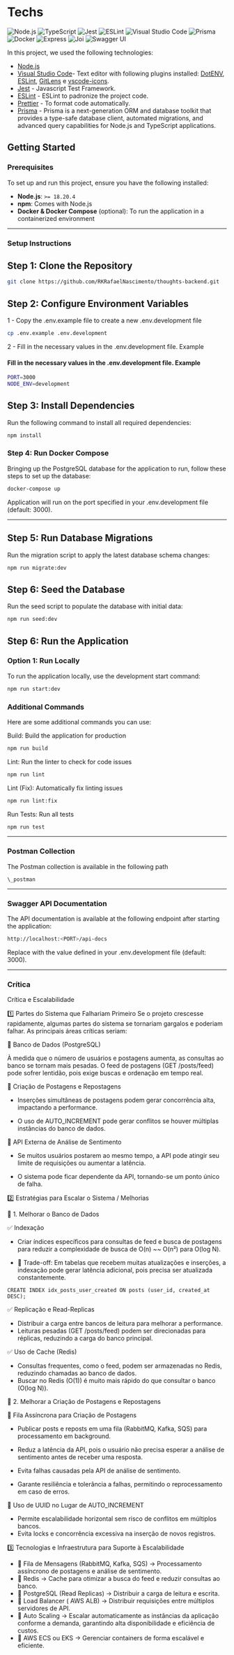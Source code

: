 # Techs

![Node.js](https://img.shields.io/badge/Node.js-Runtime-Green?style=for-the-badge&logo=node.js&logoColor=white)
![TypeScript](https://img.shields.io/badge/typescript-%23007ACC.svg?style=for-the-badge&logo=typescript&logoColor=white)
![Jest](https://img.shields.io/badge/-jest-%23C21325?style=for-the-badge&logo=jest&logoColor=white)
![ESLint](https://img.shields.io/badge/ESLint-4B3263?style=for-the-badge&logo=eslint&logoColor=white)
![Visual Studio Code](https://img.shields.io/badge/VisualStudioCode-0078d7.svg?style=for-the-badge&logo=visual-studio-code&logoColor=white)
![Prisma](https://img.shields.io/badge/Prisma-3982CE?style=for-the-badge&logo=Prisma&logoColor=white)
![Docker](https://img.shields.io/badge/docker-%230db7ed.svg?style=for-the-badge&logo=docker&logoColor=white)
![Express](https://img.shields.io/badge/Express-Framework-000?style=for-the-badge&logo=express&logoColor=white)
![Joi](https://img.shields.io/badge/Joi-Validation-orange?style=for-the-badge)
![Swagger UI](https://img.shields.io/badge/Swagger-Documentation-green?style=for-the-badge&logo=swagger)

In this project, we used the following technologies:

- [Node.js](https://nodejs.org/)
- [Visual Studio Code](https://code.visualstudio.com/)- Text editor with following plugins installed: [DotENV](https://github.com/mikestead/vscode-dotenv), [ESLint](https://github.com/Microsoft/vscode-eslint), [GitLens](https://github.com/eamodio/vscode-gitlens) e [vscode-icons](https://github.com/vscode-icons/vscode-icons).
- [Jest](https://jestjs.io/) - Javascript Test Framework.
- [ESLint](https://github.com/eslint/eslint) - ESLint to padronize the project code.
- [Prettier](https://prettier.io/) - To format code automatically.
- [Prisma](https://www.prisma.io/) - Prisma is a next-generation ORM and database toolkit that provides a type-safe database client, automated migrations, and advanced query capabilities for Node.js and TypeScript applications.

## Getting Started

### Prerequisites

To set up and run this project, ensure you have the following installed:

- **Node.js**: `>= 18.20.4`
- **npm**: Comes with Node.js
- **Docker & Docker Compose** (optional): To run the application in a containerized environment

---

### Setup Instructions

## Step 1: Clone the Repository

```bash
git clone https://github.com/RKRafaelNascimento/thoughts-backend.git
```

## Step 2: Configure Environment Variables

1 - Copy the .env.example file to create a new .env.development file

```bash
cp .env.example .env.development
```

2 - Fill in the necessary values in the .env.development file. Example

#### Fill in the necessary values in the .env.development file. Example

```bash
PORT=3000
NODE_ENV=development
```

## Step 3: Install Dependencies

Run the following command to install all required dependencies:

```bash
npm install
```

### Step 4: Run Docker Compose

Bringing up the PostgreSQL database for the application to run, follow these steps to set up the database:

```bash
docker-compose up
```

Application will run on the port specified in your .env.development file (default: 3000).

---

## Step 5: Run Database Migrations

Run the migration script to apply the latest database schema changes:

```bash
npm run migrate:dev
```

## Step 6: Seed the Database

Run the seed script to populate the database with initial data:

```bash
npm run seed:dev
```

## Step 6: Run the Application

### Option 1: Run Locally

To run the application locally, use the development start command:

```bash
npm run start:dev
```

### Additional Commands

Here are some additional commands you can use:

Build: Build the application for production

```bash
npm run build
```

Lint: Run the linter to check for code issues

```bash
npm run lint
```

Lint (Fix): Automatically fix linting issues

```bash
npm run lint:fix
```

Run Tests: Run all tests

```bash
npm run test
```

---

### Postman Collection

The Postman collection is available in the following path

```
\_postman
```

---

### Swagger API Documentation

The API documentation is available at the following endpoint after starting the application:

```bash
http://localhost:<PORT>/api-docs
```

Replace <PORT> with the value defined in your .env.development file (default: 3000).

---

### Crítica

Crítica e Escalabilidade

1️⃣ Partes do Sistema que Falhariam Primeiro
Se o projeto crescesse rapidamente, algumas partes do sistema se tornariam gargalos e poderiam falhar. As principais áreas críticas seriam:

🔹 Banco de Dados (PostgreSQL)

À medida que o número de usuários e postagens aumenta, as consultas ao banco se tornam mais pesadas.
O feed de postagens (GET /posts/feed) pode sofrer lentidão, pois exige buscas e ordenação em tempo real.

🔹 Criação de Postagens e Repostagens

- Inserções simultâneas de postagens podem gerar concorrência alta, impactando a performance.

- O uso de AUTO_INCREMENT pode gerar conflitos se houver múltiplas instâncias do banco de dados.

🔹 API Externa de Análise de Sentimento

- Se muitos usuários postarem ao mesmo tempo, a API pode atingir seu limite de requisições ou aumentar a latência.

- O sistema pode ficar dependente da API, tornando-se um ponto único de falha.

2️⃣ Estratégias para Escalar o Sistema / Melhorias

📌 1. Melhorar o Banco de Dados

✅ Indexação

- Criar índices específicos para consultas de feed e busca de postagens para reduzir a complexidade de busca de O(n) ~~ O(n²) para O(log N).

- 📌 Trade-off: Em tabelas que recebem muitas atualizações e inserções, a indexação pode gerar latência adicional, pois precisa ser atualizada constantemente.

```
CREATE INDEX idx_posts_user_created ON posts (user_id, created_at DESC);
```

✅ Replicação e Read-Replicas

- Distribuir a carga entre bancos de leitura para melhorar a performance.
- Leituras pesadas (GET /posts/feed) podem ser direcionadas para réplicas, reduzindo a carga do banco principal.

✅ Uso de Cache (Redis)

- Consultas frequentes, como o feed, podem ser armazenadas no Redis, reduzindo chamadas ao banco de dados.
- Buscar no Redis (O(1)) é muito mais rápido do que consultar o banco (O(log N)).

📌 2. Melhorar a Criação de Postagens e Repostagens

🔹 Fila Assíncrona para Criação de Postagens

- Publicar posts e reposts em uma fila (RabbitMQ, Kafka, SQS) para processamento em background.
- Reduz a latência da API, pois o usuário não precisa esperar a análise de sentimento antes de receber uma resposta.
- Evita falhas causadas pela API de análise de sentimento.

- Garante resiliência e tolerância a falhas, permitindo o reprocessamento em caso de erros.

🔹 Uso de UUID no Lugar de AUTO_INCREMENT

- Permite escalabilidade horizontal sem risco de conflitos em múltiplos bancos.
- Evita locks e concorrência excessiva na inserção de novos registros.

3️⃣ Tecnologias e Infraestrutura para Suporte à Escalabilidade

- 🔹 Fila de Mensagens (RabbitMQ, Kafka, SQS) → Processamento assíncrono de postagens e análise de sentimento.
- 🔹 Redis → Cache para otimizar a busca do feed e reduzir consultas ao banco.
- 🔹 PostgreSQL (Read Replicas) → Distribuir a carga de leitura e escrita.
- 🔹 Load Balancer ( AWS ALB) → Distribuir requisições entre múltiplos servidores de API.
- 🔹 Auto Scaling → Escalar automaticamente as instâncias da aplicação conforme a demanda, garantindo alta disponibilidade e eficiência de custos.
- 🔹 AWS ECS ou EKS → Gerenciar containers de forma escalável e eficiente.

